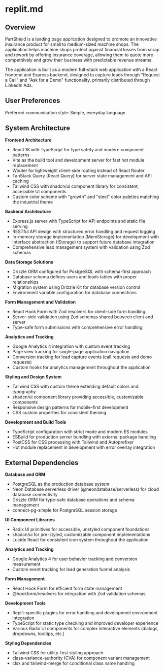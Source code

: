 # replit.md

## Overview

PartShield is a landing page application designed to promote an innovative insurance product for small to medium-sized machine shops. The application helps machine shops protect against financial losses from scrap and rework by offering insurance coverage, allowing them to quote more competitively and grow their business with predictable revenue streams.

The application is built as a modern full-stack web application with a React frontend and Express backend, designed to capture leads through "Request a Call" and "Ask for a Demo" functionality, primarily distributed through LinkedIn Ads.

## User Preferences

Preferred communication style: Simple, everyday language.

## System Architecture

**Frontend Architecture**
- React 18 with TypeScript for type safety and modern component patterns
- Vite as the build tool and development server for fast hot module replacement
- Wouter for lightweight client-side routing instead of React Router
- TanStack Query (React Query) for server state management and API caching
- Tailwind CSS with shadcn/ui component library for consistent, accessible UI components
- Custom color scheme with "growth" and "steel" color palettes matching the industrial theme

**Backend Architecture**
- Express.js server with TypeScript for API endpoints and static file serving
- RESTful API design with structured error handling and request logging
- In-memory storage implementation (MemStorage) for development with interface abstraction (IStorage) to support future database integration
- Comprehensive lead management system with validation using Zod schemas

**Data Storage Solutions**
- Drizzle ORM configured for PostgreSQL with schema-first approach
- Database schema defines users and leads tables with proper relationships
- Migration system using Drizzle Kit for database version control
- Environment variable configuration for database connections

**Form Management and Validation**
- React Hook Form with Zod resolvers for client-side form handling
- Server-side validation using Zod schemas shared between client and server
- Type-safe form submissions with comprehensive error handling

**Analytics and Tracking**
- Google Analytics 4 integration with custom event tracking
- Page view tracking for single-page application navigation
- Conversion tracking for lead capture events (call requests and demo requests)
- Custom hooks for analytics management throughout the application

**Styling and Design System**
- Tailwind CSS with custom theme extending default colors and typography
- shadcn/ui component library providing accessible, customizable components
- Responsive design patterns for mobile-first development
- CSS custom properties for consistent theming

**Development and Build Tools**
- TypeScript configuration with strict mode and modern ES modules
- ESBuild for production server bundling with external package handling
- PostCSS for CSS processing with Tailwind and Autoprefixer
- Hot module replacement in development with error overlay integration

## External Dependencies

**Database and ORM**
- PostgreSQL as the production database system
- Neon Database serverless driver (@neondatabase/serverless) for cloud database connectivity
- Drizzle ORM for type-safe database operations and schema management
- connect-pg-simple for PostgreSQL session storage

**UI Component Libraries**
- Radix UI primitives for accessible, unstyled component foundations
- shadcn/ui for pre-styled, customizable component implementations
- Lucide React for consistent icon system throughout the application

**Analytics and Tracking**
- Google Analytics 4 for user behavior tracking and conversion measurement
- Custom event tracking for lead generation funnel analysis

**Form Management**
- React Hook Form for efficient form state management
- @hookform/resolvers for integration with Zod validation schemas

**Development Tools**
- Replit-specific plugins for error handling and development environment integration
- TypeScript for static type checking and improved developer experience
- Various Radix UI components for complex interactive elements (dialogs, dropdowns, tooltips, etc.)

**Styling Dependencies**
- Tailwind CSS for utility-first styling approach
- class-variance-authority (CVA) for component variant management
- clsx and tailwind-merge for conditional class name handling